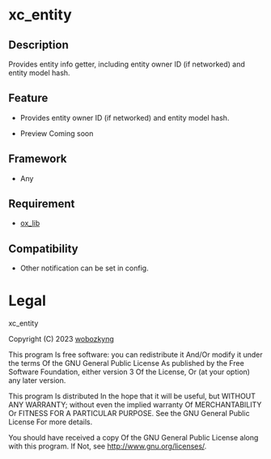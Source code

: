# xc_entity

## Description
Provides entity info getter, including entity owner ID (if networked) and entity model hash.

## Feature
- Provides entity owner ID (if networked) and entity model hash.

- Preview
Coming soon

## Framework
- Any

## Requirement
- [ox_lib](https://github.com/overextended/ox_lib)

## Compatibility
- Other notification can be set in config.

# Legal

xc_entity

Copyright (C) 2023 [wobozkyng](https://github.com/wobozkyng)

This program Is free software: you can redistribute it And/Or modify it under the terms Of the GNU General Public License As published by the Free Software Foundation, either version 3 Of the License, Or (at your option) any later version.

This program Is distributed In the hope that it will be useful, but WITHOUT ANY WARRANTY; without even the implied warranty Of MERCHANTABILITY Or FITNESS FOR A PARTICULAR PURPOSE. See the GNU General Public License For more details.

You should have received a copy Of the GNU General Public License along with this program. If Not, see http://www.gnu.org/licenses/.